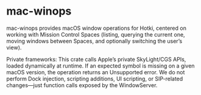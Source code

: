 # mac-winops

mac-winops provides macOS window operations for Hotki, centered on working with Mission Control Spaces (listing, querying the current one, moving windows between Spaces, and optionally switching the user’s view).

Private frameworks: This crate calls Apple’s private SkyLight/CGS APIs, loaded dynamically at runtime. If an expected symbol is missing on a given macOS version, the operation returns an Unsupported error. We do not perform Dock injection, scripting additions, UI scripting, or SIP-related changes—just function calls exposed by the WindowServer.

